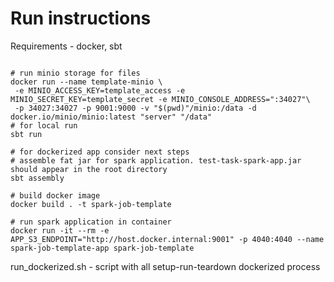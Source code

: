 # Run instructions

Requirements - docker, sbt
```shell

# run minio storage for files
docker run --name template-minio \
 -e MINIO_ACCESS_KEY=template_access -e MINIO_SECRET_KEY=template_secret -e MINIO_CONSOLE_ADDRESS=":34027"\
 -p 34027:34027 -p 9001:9000 -v "$(pwd)"/minio:/data -d docker.io/minio/minio:latest "server" "/data"
# for local run
sbt run

# for dockerized app consider next steps
# assemble fat jar for spark application. test-task-spark-app.jar should appear in the root directory
sbt assembly

# build docker image
docker build . -t spark-job-template

# run spark application in container
docker run -it --rm -e APP_S3_ENDPOINT="http://host.docker.internal:9001" -p 4040:4040 --name spark-job-template-app spark-job-template
```

run_dockerized.sh - script with all setup-run-teardown dockerized process
